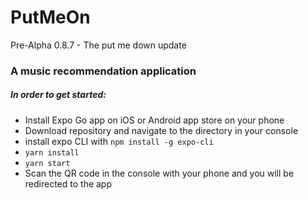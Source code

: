 # PutMeOn

Pre-Alpha 0.8.7 - The put me down update

### A music recommendation application

##### In order to get started:
* Install Expo Go app on iOS or Android app store on your phone
* Download repository and navigate to the directory in your console
* install expo CLI with ```npm install -g expo-cli```
* ```yarn install```
* ```yarn start```
* Scan the QR code in the console with your phone and you will be redirected to the app
